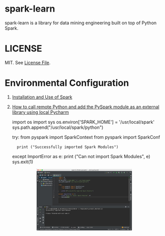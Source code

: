 # spark-learn
spark-learn is a library for data mining engineering built on top of Python Spark.
# LICENSE
MIT. See [License File](https://github.com/Treers/spark-scorecard/blob/master/LICENSE).
# Environmental Configuration
1. [Installation and Use of Spark](http://dblab.xmu.edu.cn/blog/1689-2/)

2. [How to call remote Python and add the PySpark module as an external library using local Pycharm](https://blog.csdn.net/u011596455/article/details/78979378)


     import os
     import sys
     os.environ['SPARK_HOME'] = '/usr/local/spark'
     sys.path.append("/usr/local/spark/python")
     
     try:
         from pyspark import SparkContext
         from pyspark import SparkConf
     
         print ("Successfully imported Spark Modules")
     
     except ImportError as e:
         print ("Can not import Spark Modules", e)
         sys.exit(1)

<p align="center">
<img width="60%" height="40%" src="https://github.com/Treers/spark-learn/blob/master/etc/1.jpg" />
</p>



